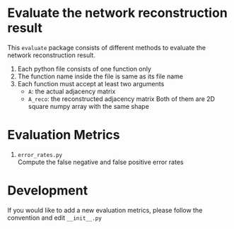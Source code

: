 # Evaluate the network reconstruction result
This `evaluate` package consists of different methods to evaluate the network reconstruction result.
1. Each python file consists of one function only
2. The function name inside the file is same as its file name
3. Each function must accept at least two arguments
   - `A`: the actual adjacency matrix
   - `A_reco`: the reconstructed adjacency matrix
   Both of them are 2D square numpy array with the same shape


# Evaluation Metrics
1. `error_rates.py`<br>
   Compute the false negative and false positive error rates


# Development
If you would like to add a new evaluation metrics, please follow the convention and edit `__init__.py`

